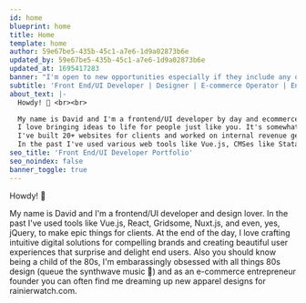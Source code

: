 ```yaml
---
id: home
blueprint: home
title: Home
template: home
author: 59e67be5-435b-45c1-a7e6-1d9a02873b6e
updated_by: 59e67be5-435b-45c1-a7e6-1d9a02873b6e
updated_at: 1695417283
banner: "I'm open to new opportunities especially if they include any of the following: Shopify, Statamic, Craft CMS, Tailwind CSS, Nuxt.js, or Vue.js."
subtitle: 'Front End/UI Developer | Designer | E-commerce Operator | Entrepreneur | Outdoor Adventurer | Photographer'
about_text: |-
  Howdy! 👋 <br><br>

  My name is David and I'm a frontend/UI developer by day and ecommerce entrepreneur running [Rainier Watch](https://rainierwatch.com) by night. <br>
  I love bringing ideas to life for people just like you. It's somewhat of a passion of mine, dating back to 2013 when I started tweeting as Rainier Watch when The Mountain was out. Since then I've grown a social media following to over 50,000. Then in 2018 I started the RW Shop and since generated over $100,000 in sales and have donated over $7,000. <br>
  I've built 20+ websites for clients and worked on internal revenue generating products at prior agencies. I've built websites used by hundreds, thousands, and even millions of people. <br>
  In the past I've used various web tools like Vue.js, CMSes like Statamic and Craft, HTML/CSS, Tailwind CSS, Alpine.JS, and even, yes, jQuery, to make epic digital solutions for clients like Sony, the Ad Council, Laravel News, Microsoft, and SAP Concur. At the end of the day, I love crafting intuitive digital solutions for compelling brands and creating beautiful user experiences that surprise and delight end users. Also you should know being a child of the 80s, I'm embarrassingly obsessed with all things throwback design (queue the synthwave music 👾) and love designing new apparel for for my aforementioned side project, Rainier Watch.
seo_title: 'Front End/UI Developer Portfolio'
seo_noindex: false
banner_toggle: true
---
```

Howdy! 👋

My name is David and I'm a frontend/UI developer and design lover. In the past I've used tools like Vue.js, React, Gridsome, Nuxt.js, and even, yes, jQuery, to make epic things for clients. At the end of the day, I love crafting intuitive digital solutions for compelling brands and creating beautiful user experiences that surprise and delight end users. Also you should know being a child of the 80s, I'm embarassingly obsessed with all things 80s design (queue the synthwave music 👾) and as an e-commerce entrepreneur founder you can often find me dreaming up new apparel designs for rainierwatch.com.

